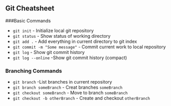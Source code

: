 ## Git Cheatsheet

###Basic Commands
* `git init` - Initialize local git repository
* `git status` - Show status of working directory
* `git add .` - Add everything in current directory to git index
* `git commit -m "Some message"` - Commit current work to local repository
* `git log` - Show git commit history
* `git log --online` -Show git commit history (compact)

### Branching Commands
* `git branch` -List branches in current repository
* `git branch someBranch` - Creat branches `someBranch`
* `git checkout someBranch` - Move to branch `someBranch`
* `git checkout -b otherBranch` - Create and checkout `otherBranch`
